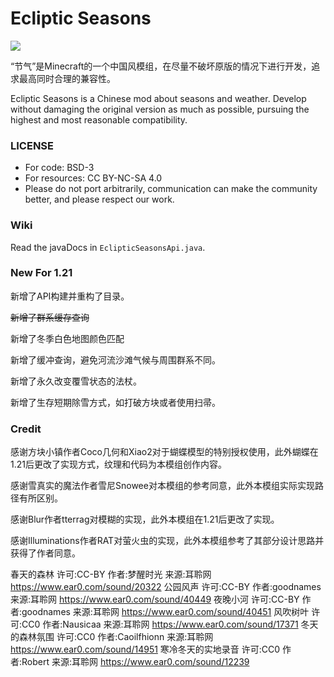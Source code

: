 # Ecliptic Seasons

![](https://media.forgecdn.net/avatars/thumbnails/1095/529/64/64/638640712387664433.png)

“节气”是Minecraft的一个中国风模组，在尽量不破坏原版的情况下进行开发，追求最高同时合理的兼容性。

Ecliptic Seasons is a Chinese mod about seasons and weather. Develop without damaging the original version as much as possible, pursuing the highest and most reasonable compatibility.

### LICENSE 
*   For code: BSD-3
*   For resources: CC BY-NC-SA 4.0
*   Please do not port arbitrarily, communication can make the community better, and please respect our work.

### Wiki
Read the javaDocs in `EclipticSeasonsApi.java`.

### New For 1.21

新增了API构建并重构了目录。

~~新增了群系缓存查询~~

新增了冬季白色地图颜色匹配

新增了缓冲查询，避免河流沙滩气候与周围群系不同。

新增了永久改变覆雪状态的法杖。

新增了生存短期除雪方式，如打破方块或者使用扫帚。

### Credit

感谢方块小镇作者Coco几何和Xiao2对于蝴蝶模型的特别授权使用，此外蝴蝶在1.21后更改了实现方式，纹理和代码为本模组创作内容。

感谢雪真实的魔法作者雪尼Snowee对本模组的参考同意，此外本模组实际实现路径有所区别。

感谢Blur作者tterrag对模糊的实现，此外本模组在1.21后更改了实现。

感谢Illuminations作者RAT对萤火虫的实现，此外本模组参考了其部分设计思路并获得了作者同意。

春天的森林 许可:CC-BY 作者:梦醒时光 来源:耳聆网 https://www.ear0.com/sound/20322
公园风声 许可:CC-BY 作者:goodnames 来源:耳聆网 https://www.ear0.com/sound/40449
夜晚小河 许可:CC-BY 作者:goodnames 来源:耳聆网 https://www.ear0.com/sound/40451
风吹树叶 许可:CC0 作者:Nausicaa 来源:耳聆网 https://www.ear0.com/sound/17371
冬天的森林氛围 许可:CC0 作者:Caoilfhionn 来源:耳聆网 https://www.ear0.com/sound/14951
寒冷冬天的实地录音 许可:CC0 作者:Robert 来源:耳聆网 https://www.ear0.com/sound/12239

